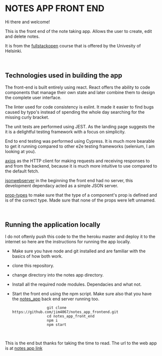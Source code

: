 # NOTES APP FRONT END

Hi there and welcome!

This is the front end of the note taking app. Allows the user to create, edit and delete notes.

It is from the [fullstackopen] course that is offered by the Univesity of Helsinki.

<br />

## Technologies used in building the app

The front-end is built entirely using react. React offers the ability to code components that manage their
own state and later combine them to design the complete user interface.

The linter used for code consistency is eslint. It made it easier to find bugs caused by typo's instead of spending the whole day searching for the missing curly bracket.

The unit tests are performed using JEST. As the landing page suggests the it is a delightful testing framework with a focus on simplicity.

End to end testing was performed using Cypress. It is much more bearable to get it running compared to other e2e testing frameworks (selenium, I am looking at you).

[axios] as the HTTP client for making requests and receiving responses to and from the backend, because it is much more intuitive to use compared to the default fetch.

[jsonwebserver] in the beginning the front end had no server, this development dependacy acted as a simple JSON server.

[prop-types] to make sure that the type of a component's prop is defined and is of the correct type. Made sure that none of the props were left unnamed.

<br />

## Running the application locally

I do not oftenly push this code to the the heroku master and deploy it to the internet so here are the instructions for running the app locally.

- Make sure you have node and git installed and are familiar with the basics of how both work.
- clone this repository.
- change directory into the notes app directory.
- Install all the required node modules. Dependacies and what not.
- Start the front end using the npm script. Make sure also that you have the [notes_app] back end server running too.

                      git clone https://github.com/jim4067/notes_app_frontend.git
                      cd notes_app_front_end
                      npm i
                      npm start

  <br />

This is the end but thanks for taking the time to read.
The url to the web app is at [notes app link]

<br />
<br />

[fullstackopen]: https://fullstackopen.com
[axios]: https://github.com/axios/axios
[jsonwebserver]: https://github.com/typicode/json-server
[prop-types]: https://github.com/facebook/prop-types
[notes_app]: https://github.com/jim4067/notes_app
[notes app link]: https://nameless-mountain-32216.herokuapp.com/
